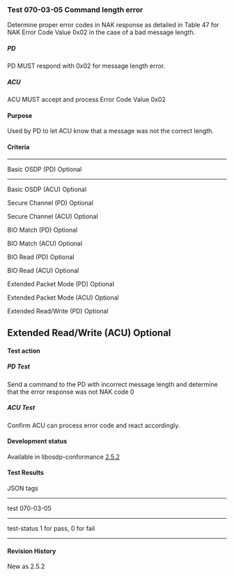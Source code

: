 ### Test 070-03-05 Command length error

Determine proper error codes in NAK response as detailed in Table 47 for
NAK Error Code Value 0x02 in the case of a bad message length.

##### PD

PD MUST respond with 0x02 for message length error.

##### ACU

ACU MUST accept and process Error Code Value 0x02

#### Purpose

Used by PD to let ACU know that a message was not the correct length.

#### Criteria

  -----------------------------------------------------------------------
  Basic OSDP (PD)                     Optional
  ----------------------------------- -----------------------------------
  Basic OSDP (ACU)                    Optional

  Secure Channel (PD)                 Optional

  Secure Channel (ACU)                Optional

  BIO Match (PD)                      Optional

  BIO Match (ACU)                     Optional

  BIO Read (PD)                       Optional

  BIO Read (ACU)                      Optional

  Extended Packet Mode (PD)           Optional

  Extended Packet Mode (ACU)          Optional

  Extended Read/Write (PD)            Optional

  Extended Read/Write (ACU)           Optional
  -----------------------------------------------------------------------

#### Test action

##### PD Test

Send a command to the PD with incorrect message length and determine
that the error response was not NAK code 0

##### ACU Test

Confirm ACU can process error code and react accordingly.

#### Development status

Available in libosdp-conformance
[2.5.2](https://github.com/Security-Industry-Association/osdp-verified/releases/tag/2.5.2)

#### Test Results

JSON tags

  -----------------------------------------------------------------------
  test                                070-03-05
  ----------------------------------- -----------------------------------
  test-status                         1 for pass, 0 for fail

  -----------------------------------------------------------------------

#### Revision History

New as 2.5.2
